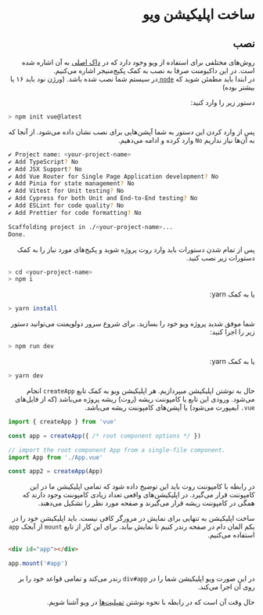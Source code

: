 <div dir="rtl">
<h1>
    ساخت اپلیکیشن ویو
</h1>

<h2>
نصب
</h2>  

روش‌های مختلفی برای استفاده از ویو وجود دارد که در 
<a href="https://vuejs.org/guide/quick-start.html#quick-start">داک اصلی</a>
به آن اشاره شده است.
در این داکیومنت صرفا به نصب به کمک پکیج‌منیجر اشاره می‌کنیم.
<br>
در ابتدا باید مطمئن شوید که
<a href="https://nodejs.org/en/">
<code>node</code>
</a>
در سیستم شما نصب شده باشد.
(ورژن نود باید ۱۶ یا بیشتر بوده)

دستور زیر را وارد کنید:

<div dir="ltr">

```bash
> npm init vue@latest
```

</div>

پس از وارد کردن این دستور به شما آپشن‌هایی برای نصب نشان داده می‌شود. از آنجا که به آن‌ها نیاز نداریم
<code>No</code>
وارد کرده و ادامه می‌دهیم.


<div dir="ltr">

```bash
✔ Project name: <your-project-name>
✔ Add TypeScript? No
✔ Add JSX Support? No
✔ Add Vue Router for Single Page Application development? No
✔ Add Pinia for state management? No
✔ Add Vitest for Unit testing? No
✔ Add Cypress for both Unit and End-to-End testing? No
✔ Add ESLint for code quality? No
✔ Add Prettier for code formatting? No

Scaffolding project in ./<your-project-name>...
Done.
```

</div>


پس از تمام شدن دستورات باید وارد روت پروژه شوید و پکیج‌های مورد نیاز را به کمک دستورات زیر نصب کنید.

<div dir="ltr">

```bash
> cd <your-project-name>
> npm i
```

</div>


یا به کمک yarn:

<div dir="ltr">

```bash
> yarn install
```

</div>


شما موفق شدید پروژه ویو خود را بسازید. برای شروع سرور دولوپمنت می‌توانید دستور زیر را اجرا کنید:

<div dir="ltr">

```bash
> npm run dev
```

</div>

یا به کمک yarn:

<div dir="ltr">

```bash
> yarn dev
```

</div>


حال به نوشتن اپلیکیشن میپردازیم.
هر اپلیکیشن ویو به کمک تابع
<code>createApp</code>
انجام می‌شود.
ورودی این تابع یا کامپوننت ریشه (روت)
ریشه پروژه می‌باشد (که از فایل‌های <code>vue.</code> ایمپورت می‌شود)
یا آپشن‌های کامپوننت ریشه می‌باشد.

<div dir="ltr"> 

```javascript
import { createApp } from 'vue'

const app = createApp({ /* root component options */ })

// import the root component App from a single-file component.
import App from './App.vue'

const app2 = createApp(App)
```
</div>

در رابطه با کامپوننت روت باید این توضیح داده شود که تمامی اپلیکیشن ما در این کامپوننت قرار می‌گیرد.
در اپلیکیشن‌های واقعی تعداد زیادی کامپوننت وجود دارند که همگی در کامپوننت ریشه قرار می‌گیرند و صفحه مورد نظر را تشکیل می‌دهند.

ساخت اپلیکیشن به تنهایی برای نمایش در مرورگر کافی نیست. باید اپلیکیشن خود را در یکم المان دام در صفحه رندر کنیم تا نمایش بیابد.
برای این کار از تابع <code>mount</code>
از آبجک <code>app</code>
استفاده می‌کنیم.

<div dir="ltr">

```html
<div id="app"></div>
```

```javascript
app.mount('#app')
```
</div> 


در این صورت ویو اپلیکیشن شما را در <code>div#app</code>
رندر می‌کند و تمامی قواعد خود را بر روی آن اجرا می‌کند.

حال وقت آن است که در رابطه با نحوه نوشتن
[تمپلیت‌ها](templateSyntax.md)
در ویو آشنا شویم.
</div>

